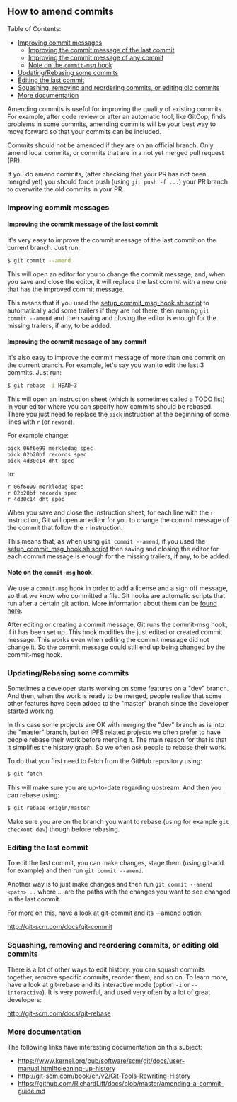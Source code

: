 ## How to amend commits

Table of Contents:
  - [Improving commit messages](#improving-commit-messages)
    - [Improving the commit message of the last commit](#improving-the-commit-message-of-the-last-commit)
    - [Improving the commit message of any commit](#improving-the-commit-message-of-any-commit)
    - [Note on the `commit-msg` hook](#note-on-the-commit-msg-hook)
  - [Updating/Rebasing some commits](#updatingrebasing-some-commits)
  - [Editing the last commit](#editing-the-last-commit)
  - [Squashing, removing and reordering commits, or editing old commits](#squashing-removing-and-reordening-commits-or-editing-old-commits)
  - [More documentation](#more-documentation)

Amending commits is useful for improving the quality of existing commits.
For example, after code review or after an automatic tool, like GitCop,
finds problems in some commits, amending commits will be your best way to
move forward so that your commits can be included.

Commits should not be amended if they are on an official branch.
Only amend local commits, or commits that are in a not yet merged
pull request (PR).

If you do amend commits, (after checking that your PR has not been
merged yet) you should force push (using `git push -f ...`) your PR
branch to overwrite the old commits in your PR.

### Improving commit messages

#### Improving the commit message of the last commit

It's very easy to improve the commit message of the last commit on the
current branch. Just run:

```sh
$ git commit --amend
```

This will open an editor for you to change the commit message, and, when
you save and close the editor, it will replace the last commit with a
new one that has the improved commit message.

This means that if you used the
[setup_commit_msg_hook.sh script](dev/tools/hooks/setup_commit_msg_hook.sh)
to automatically add some trailers if they are not there, then running
`git commit --amend` and then saving and closing the editor is enough
for the missing trailers, if any, to be added.

#### Improving the commit message of any commit

It's also easy to improve the commit message of more than one commit on
the current branch. For example, let's say you wan to edit the last 3
commits. Just run:

```sh
$ git rebase -i HEAD~3
```

This will open an instruction sheet (which is sometimes called a TODO
list) in your editor where you can specify how commits should be
rebased. There you just need to replace the `pick` instruction at the
beginning of some lines with `r` (or `reword`).

For example change:

```vim
pick 06f6e99 merkledag spec
pick 02b20bf records spec
pick 4d30c14 dht spec
```

to:

```vim
r 06f6e99 merkledag spec
r 02b20bf records spec
r 4d30c14 dht spec
```

When you save and close the instruction sheet, for each line with the
`r` instruction, Git will open an editor for you to change the commit
message of the commit that follow the `r` instruction.

This means that, as when using `git commit --amend`, if you used the
[setup_commit_msg_hook.sh script](dev/tools/hooks/setup_commit_msg_hook.sh)
then saving and closing the editor for each commit message is enough
for the missing trailers, if any, to be added.

#### Note on the `commit-msg` hook

We use a `commit-msg` hook in order to add a license and a sign off
message, so that we know who committed a file. Git hooks are automatic
scripts that run after a certain git action. More information about
them can be [found here](http://git-scm.com/book/uz/v2/Customizing-Git-Git-Hooks).

After editing or creating a commit message, Git runs the commit-msg
hook, if it has been set up. This hook modifies the just edited
or created commit message. This works even when editing the commit
message did not change it. So the commit message could still end up
being changed by the commit-msg hook.

### Updating/Rebasing some commits

Sometimes a developer starts working on some features on a "dev"
branch. And then, when the work is ready to be merged, people realize
that some other features have been added to the "master" branch since
the developer started working.

In this case some projects are OK with merging the "dev" branch as is
into the "master" branch, but on IPFS related projects we often prefer
to have people rebase their work before merging it. The main reason
for that is that it simplifies the history graph. So we often ask
people to rebase their work.

To do that you first need to fetch from the GitHub repository using:

```sh
$ git fetch
```

This will make sure you are up-to-date regarding upstream. And then
you can rebase using:

```sh
$ git rebase origin/master
```

Make sure you are on the branch you want to rebase (using for example
`git checkout dev`) though before rebasing.

### Editing the last commit

To edit the last commit, you can make changes, stage them (using
git-add for example) and then run `git commit --amend`.

Another way is to just make changes and then run
`git commit --amend <path>...`
where <path>... are the paths with the changes you want to see changed
in the last commit.

For more on this, have a look at git-commit and its --amend option:

http://git-scm.com/docs/git-commit

### Squashing, removing and reordering commits, or editing old commits

There is a lot of other ways to edit history: you can squash commits
together, remove specific commits, reorder them, and so on. To learn
more, have a look at git-rebase and its interactive mode (option `-i` or
`--interactive`). It is very powerful, and used very often by a lot of
great developers:

http://git-scm.com/docs/git-rebase

### More documentation

The following links have interesting documentation on this subject:

* https://www.kernel.org/pub/software/scm/git/docs/user-manual.html#cleaning-up-history
* http://git-scm.com/book/en/v2/Git-Tools-Rewriting-History
* https://github.com/RichardLitt/docs/blob/master/amending-a-commit-guide.md

